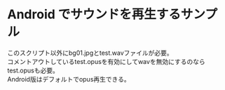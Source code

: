 # Android でサウンドを再生するサンプル

このスクリプト以外にbg01.jpgとtest.wavファイルが必要。  
コメントアウトしているtest.opusを有効にしてwavを無効にするのならtest.opusも必要。  
Android版はデフォルトでopus再生できる。